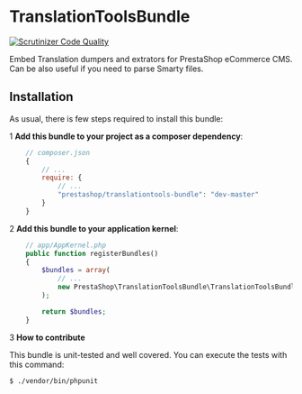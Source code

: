 # TranslationToolsBundle

[![Scrutinizer Code Quality](https://scrutinizer-ci.com/g/PrestaShop/TranslationToolsBundle/badges/quality-score.png?b=master)](https://scrutinizer-ci.com/g/PrestaShop/TranslationToolsBundle/?branch=master)

Embed Translation dumpers and extrators for PrestaShop eCommerce CMS.
Can be also useful if you need to parse Smarty files.

## Installation

As usual, there is few steps required to install this bundle:

1 **Add this bundle to your project as a composer dependency**:

```javascript
    // composer.json
    {
        // ...
        require: {
            // ...
            "prestashop/translationtools-bundle": "dev-master"
        }
    }
```

2 **Add this bundle to your application kernel**:

```php
    // app/AppKernel.php
    public function registerBundles()
    {
        $bundles = array(
            // ...
            new PrestaShop\TranslationToolsBundle\TranslationToolsBundle(),
        );

        return $bundles;
    }
```

3 **How to contribute**

This bundle is unit-tested and well covered.
You can execute the tests with this command:

```bash
$ ./vendor/bin/phpunit
```


